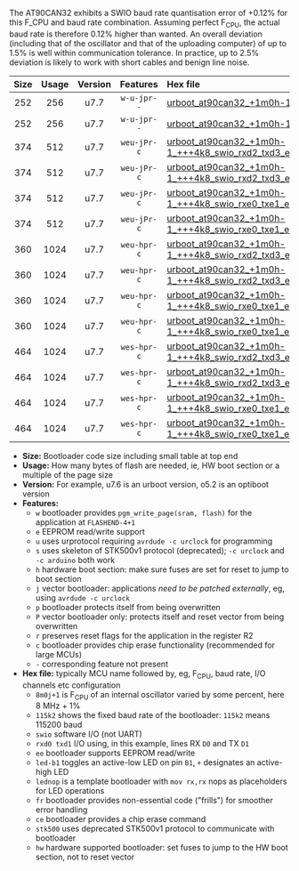 The AT90CAN32 exhibits a SWIO baud rate quantisation error of +0.12% for this F_CPU and baud rate combination. Assuming perfect F<sub>CPU</sub>, the actual baud rate is therefore 0.12% higher than wanted. An overall deviation (including that of the oscillator and that of the uploading computer) of up to 1.5% is well within communication tolerance. In practice, up to 2.5% deviation is likely to work with short cables and benign line noise.

|Size|Usage|Version|Features|Hex file|
|:-:|:-:|:-:|:-:|:--|
|252|256|u7.7|`w-u-jpr--`|[urboot_at90can32_+1m0h-1_+++4k8_swio_rxd2_txd3.hex](https://raw.githubusercontent.com/stefanrueger/urboot.hex/main/mcus/at90can32/internal_oscillator/fcpu_+1m0h-1/br_+++4k8/urboot_at90can32_+1m0h-1_+++4k8_swio_rxd2_txd3.hex)|
|252|256|u7.7|`w-u-jpr--`|[urboot_at90can32_+1m0h-1_+++4k8_swio_rxe0_txe1.hex](https://raw.githubusercontent.com/stefanrueger/urboot.hex/main/mcus/at90can32/internal_oscillator/fcpu_+1m0h-1/br_+++4k8/urboot_at90can32_+1m0h-1_+++4k8_swio_rxe0_txe1.hex)|
|374|512|u7.7|`weu-jPr-c`|[urboot_at90can32_+1m0h-1_+++4k8_swio_rxd2_txd3_ee_led+b5_fr_ce.hex](https://raw.githubusercontent.com/stefanrueger/urboot.hex/main/mcus/at90can32/internal_oscillator/fcpu_+1m0h-1/br_+++4k8/urboot_at90can32_+1m0h-1_+++4k8_swio_rxd2_txd3_ee_led+b5_fr_ce.hex)|
|374|512|u7.7|`weu-jPr-c`|[urboot_at90can32_+1m0h-1_+++4k8_swio_rxd2_txd3_ee_lednop_fr_ce.hex](https://raw.githubusercontent.com/stefanrueger/urboot.hex/main/mcus/at90can32/internal_oscillator/fcpu_+1m0h-1/br_+++4k8/urboot_at90can32_+1m0h-1_+++4k8_swio_rxd2_txd3_ee_lednop_fr_ce.hex)|
|374|512|u7.7|`weu-jPr-c`|[urboot_at90can32_+1m0h-1_+++4k8_swio_rxe0_txe1_ee_led+b5_fr_ce.hex](https://raw.githubusercontent.com/stefanrueger/urboot.hex/main/mcus/at90can32/internal_oscillator/fcpu_+1m0h-1/br_+++4k8/urboot_at90can32_+1m0h-1_+++4k8_swio_rxe0_txe1_ee_led+b5_fr_ce.hex)|
|374|512|u7.7|`weu-jPr-c`|[urboot_at90can32_+1m0h-1_+++4k8_swio_rxe0_txe1_ee_lednop_fr_ce.hex](https://raw.githubusercontent.com/stefanrueger/urboot.hex/main/mcus/at90can32/internal_oscillator/fcpu_+1m0h-1/br_+++4k8/urboot_at90can32_+1m0h-1_+++4k8_swio_rxe0_txe1_ee_lednop_fr_ce.hex)|
|360|1024|u7.7|`weu-hpr-c`|[urboot_at90can32_+1m0h-1_+++4k8_swio_rxd2_txd3_ee_led+b5_fr_ce_hw.hex](https://raw.githubusercontent.com/stefanrueger/urboot.hex/main/mcus/at90can32/internal_oscillator/fcpu_+1m0h-1/br_+++4k8/urboot_at90can32_+1m0h-1_+++4k8_swio_rxd2_txd3_ee_led+b5_fr_ce_hw.hex)|
|360|1024|u7.7|`weu-hpr-c`|[urboot_at90can32_+1m0h-1_+++4k8_swio_rxd2_txd3_ee_lednop_fr_ce_hw.hex](https://raw.githubusercontent.com/stefanrueger/urboot.hex/main/mcus/at90can32/internal_oscillator/fcpu_+1m0h-1/br_+++4k8/urboot_at90can32_+1m0h-1_+++4k8_swio_rxd2_txd3_ee_lednop_fr_ce_hw.hex)|
|360|1024|u7.7|`weu-hpr-c`|[urboot_at90can32_+1m0h-1_+++4k8_swio_rxe0_txe1_ee_led+b5_fr_ce_hw.hex](https://raw.githubusercontent.com/stefanrueger/urboot.hex/main/mcus/at90can32/internal_oscillator/fcpu_+1m0h-1/br_+++4k8/urboot_at90can32_+1m0h-1_+++4k8_swio_rxe0_txe1_ee_led+b5_fr_ce_hw.hex)|
|360|1024|u7.7|`weu-hpr-c`|[urboot_at90can32_+1m0h-1_+++4k8_swio_rxe0_txe1_ee_lednop_fr_ce_hw.hex](https://raw.githubusercontent.com/stefanrueger/urboot.hex/main/mcus/at90can32/internal_oscillator/fcpu_+1m0h-1/br_+++4k8/urboot_at90can32_+1m0h-1_+++4k8_swio_rxe0_txe1_ee_lednop_fr_ce_hw.hex)|
|464|1024|u7.7|`wes-hpr-c`|[urboot_at90can32_+1m0h-1_+++4k8_swio_rxd2_txd3_ee_led+b5_fr_ce_stk500_hw.hex](https://raw.githubusercontent.com/stefanrueger/urboot.hex/main/mcus/at90can32/internal_oscillator/fcpu_+1m0h-1/br_+++4k8/urboot_at90can32_+1m0h-1_+++4k8_swio_rxd2_txd3_ee_led+b5_fr_ce_stk500_hw.hex)|
|464|1024|u7.7|`wes-hpr-c`|[urboot_at90can32_+1m0h-1_+++4k8_swio_rxd2_txd3_ee_lednop_fr_ce_stk500_hw.hex](https://raw.githubusercontent.com/stefanrueger/urboot.hex/main/mcus/at90can32/internal_oscillator/fcpu_+1m0h-1/br_+++4k8/urboot_at90can32_+1m0h-1_+++4k8_swio_rxd2_txd3_ee_lednop_fr_ce_stk500_hw.hex)|
|464|1024|u7.7|`wes-hpr-c`|[urboot_at90can32_+1m0h-1_+++4k8_swio_rxe0_txe1_ee_led+b5_fr_ce_stk500_hw.hex](https://raw.githubusercontent.com/stefanrueger/urboot.hex/main/mcus/at90can32/internal_oscillator/fcpu_+1m0h-1/br_+++4k8/urboot_at90can32_+1m0h-1_+++4k8_swio_rxe0_txe1_ee_led+b5_fr_ce_stk500_hw.hex)|
|464|1024|u7.7|`wes-hpr-c`|[urboot_at90can32_+1m0h-1_+++4k8_swio_rxe0_txe1_ee_lednop_fr_ce_stk500_hw.hex](https://raw.githubusercontent.com/stefanrueger/urboot.hex/main/mcus/at90can32/internal_oscillator/fcpu_+1m0h-1/br_+++4k8/urboot_at90can32_+1m0h-1_+++4k8_swio_rxe0_txe1_ee_lednop_fr_ce_stk500_hw.hex)|

- **Size:** Bootloader code size including small table at top end
- **Usage:** How many bytes of flash are needed, ie, HW boot section or a multiple of the page size
- **Version:** For example, u7.6 is an urboot version, o5.2 is an optiboot version
- **Features:**
  + `w` bootloader provides `pgm_write_page(sram, flash)` for the application at `FLASHEND-4+1`
  + `e` EEPROM read/write support
  + `u` uses urprotocol requiring `avrdude -c urclock` for programming
  + `s` uses skeleton of STK500v1 protocol (deprecated); `-c urclock` and `-c arduino` both work
  + `h` hardware boot section: make sure fuses are set for reset to jump to boot section
  + `j` vector bootloader: applications *need to be patched externally*, eg, using `avrdude -c urclock`
  + `p` bootloader protects itself from being overwritten
  + `P` vector bootloader only: protects itself and reset vector from being overwritten
  + `r` preserves reset flags for the application in the register R2
  + `c` bootloader provides chip erase functionality (recommended for large MCUs)
  + `-` corresponding feature not present
- **Hex file:** typically MCU name followed by, eg, F<sub>CPU</sub>, baud rate, I/O channels etc configuration
  + `8m0j+1` is F<sub>CPU</sub> of an internal oscillator varied by some percent, here 8 MHz + 1%
  + `115k2` shows the fixed baud rate of the bootloader: `115k2` means 115200 baud
  + `swio` software I/O (not UART)
  + `rxd0 txd1` I/O using, in this example, lines RX `D0` and TX `D1`
  + `ee` bootloader supports EEPROM read/write
  + `led-b1` toggles an active-low LED on pin `B1`, `+` designates an active-high LED
  + `lednop` is a template bootloader with `mov rx,rx` nops as placeholders for LED operations
  + `fr` bootloader provides non-essential code ("frills") for smoother error handling
  + `ce` bootloader provides a chip erase command
  + `stk500` uses deprecated STK500v1 protocol to communicate with bootloader
  + `hw` hardware supported bootloader: set fuses to jump to the HW boot section, not to reset vector
